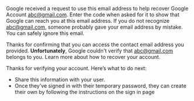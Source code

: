 Google received a request to use this email address 
to help recover Google Account abc@gmail.com.
Enter the code when asked for it 
to show that Google can reach you at this email address.
If you do not recognize abc@gmail.com, 
someone probably gave your email address by mistake. 
You can safely ignore this email.

Thanks for confirming 
that you can access the contact email address you provided.
**Unfortunately**, Google couldn't verify that abc@gmail.com belongs to you. 
Learn more about how to recover your account.

Thanks for verifying your account.
Here’s what to do next:
-	Share this information with your user.
-	Once they’ve signed in with their temporary password, 
they can create their own by following the instructions 
on the sign in page
